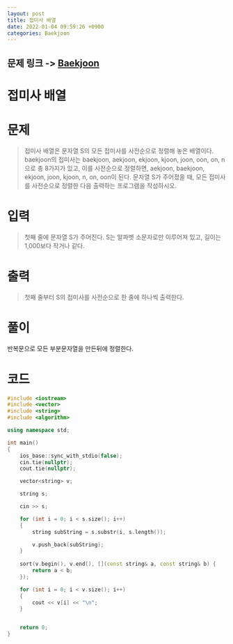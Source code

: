 ```yaml
---
layout: post
title: 접미사 배열
date: 2022-01-04 09:59:26 +0900
categories: Baekjoon
---
```


## 문제 링크 -> [Baekjoon](https://www.acmicpc.net/problem/11656)
# 접미사 배열

# 문제
> 접미사 배열은 문자열 S의 모든 접미사를 사전순으로 정렬해 놓은 배열이다.
baekjoon의 접미사는 baekjoon, aekjoon, ekjoon, kjoon, joon, oon, on, n 으로 총 8가지가 있고, 이를 사전순으로 정렬하면, aekjoon, baekjoon, ekjoon, joon, kjoon, n, on, oon이 된다.
문자열 S가 주어졌을 때, 모든 접미사를 사전순으로 정렬한 다음 출력하는 프로그램을 작성하시오.

# 입력
> 첫째 줄에 문자열 S가 주어진다. S는 알파벳 소문자로만 이루어져 있고, 길이는 1,000보다 작거나 같다.

# 출력
> 첫째 줄부터 S의 접미사를 사전순으로 한 줄에 하나씩 출력한다.

# 풀이
반복문으로 모든 부분문자열을 만든뒤에 정렬한다.

# 코드
```c++
#include <iostream>
#include <vector>
#include <string>
#include <algorithm>

using namespace std;

int main()
{
	ios_base::sync_with_stdio(false);
	cin.tie(nullptr);
	cout.tie(nullptr);

	vector<string> v;

	string s;

	cin >> s;

	for (int i = 0; i < s.size(); i++)
	{
		string subString = s.substr(i, s.length());

		v.push_back(subString);
	}
	
	sort(v.begin(), v.end(), [](const string& a, const string& b) {
		return a < b;
	});

	for (int i = 0; i < v.size(); i++)
	{
		cout << v[i] << "\n";
	}


	return 0;
}
```